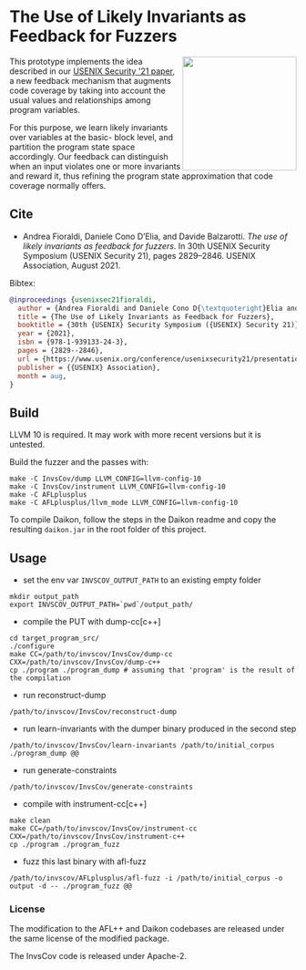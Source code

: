 # The Use of Likely Invariants as Feedback for Fuzzers

<p>
<a href="https://www.usenix.org/system/files/sec21-fioraldi.pdf"> <img align="right" width="200"  src="https://raw.githubusercontent.com/eurecom-s3/invscov/master/assets/paper_front_page.png"> </a>
</p>

This prototype implements the idea described in our [USENIX Security '21 paper](https://www.usenix.org/conference/usenixsecurity21/presentation/fioraldi), a new feedback mechanism that
augments code coverage by taking into account the usual
values and relationships among program variables.

For this purpose, we learn likely invariants over variables at the basic-
block level, and partition the program state space accordingly.
Our feedback can distinguish when an input violates one or
more invariants and reward it, thus refining the program state
approximation that code coverage normally offers.

## Cite

+ Andrea Fioraldi, Daniele Cono D’Elia, and Davide Balzarotti. *The use of likely invariants as feedback for fuzzers*. In 30th USENIX Security Symposium (USENIX Security 21), pages 2829–2846. USENIX Association, August 2021.

Bibtex:

```bibtex
@inproceedings {usenixsec21fioraldi,
  author = {Andrea Fioraldi and Daniele Cono D{\textquoteright}Elia and Davide Balzarotti},
  title = {The Use of Likely Invariants as Feedback for Fuzzers},
  booktitle = {30th {USENIX} Security Symposium ({USENIX} Security 21)},
  year = {2021},
  isbn = {978-1-939133-24-3},
  pages = {2829--2846},
  url = {https://www.usenix.org/conference/usenixsecurity21/presentation/fioraldi},
  publisher = {{USENIX} Association},
  month = aug,
}
```

## Build

LLVM 10 is required. It may work with more recent versions but it is untested.

Build the fuzzer and the passes with:

```
make -C InvsCov/dump LLVM_CONFIG=llvm-config-10
make -C InvsCov/instrument LLVM_CONFIG=llvm-config-10
make -C AFLplusplus
make -C AFLplusplus/llvm_mode LLVM_CONFIG=llvm-config-10
```

To compile Daikon, follow the steps in the Daikon readme and copy the resulting `daikon.jar` in the root folder of this project.

## Usage

+ set the env var `INVSCOV_OUTPUT_PATH` to an existing empty folder

```
mkdir output_path
export INVSCOV_OUTPUT_PATH=`pwd`/output_path/
```

+ compile the PUT with dump-cc[c++]

```
cd target_program_src/
./configure
make CC=/path/to/invscov/InvsCov/dump-cc CXX=/path/to/invscov/InvsCov/dump-c++
cp ./program ./program_dump # assuming that 'program' is the result of the compilation
```

+ run reconstruct-dump

```
/path/to/invscov/InvsCov/reconstruct-dump
```

+ run learn-invariants with the dumper binary produced in the second step

```
/path/to/invscov/InvsCov/learn-invariants /path/to/initial_corpus ./program_dump @@
```

+ run generate-constraints

```
/path/to/invscov/InvsCov/generate-constraints
```

+ compile with instrument-cc[c++]

```
make clean
make CC=/path/to/invscov/InvsCov/instrument-cc CXX=/path/to/invscov/InvsCov/instrument-c++
cp ./program ./program_fuzz
```
+ fuzz this last binary with afl-fuzz

```
/path/to/invscov/AFLplusplus/afl-fuzz -i /path/to/initial_corpus -o output -d -- ./program_fuzz @@
```

### License

The modification to the AFL++ and Daikon codebases are released under the same license of the modified package.

The InvsCov code is released under Apache-2.

